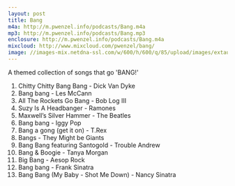 ```yaml
---
layout: post
title: Bang
m4a: http://m.pwenzel.info/podcasts/Bang.m4a
mp3: http://m.pwenzel.info/podcasts/Bang.mp3
enclosure: http://m.pwenzel.info/podcasts/Bang.m4a
mixcloud: http://www.mixcloud.com/pwenzel/bang/
image: //images-mix.netdna-ssl.com/w/600/h/600/q/85/upload/images/extaudio/72ed07ab-07dd-4487-be7f-6d2ead084daa.gif
---
```


A themed collection of songs that go 'BANG!'


1. Chitty Chitty Bang Bang - Dick Van Dyke
2. Bang bang - Les McCann
3. All The Rockets Go Bang - Bob Log III
4. Suzy Is A Headbanger - Ramones
5. Maxwell’s Silver Hammer - The Beatles
6. Bang bang - Iggy Pop
7. Bang a gong (get it on) - T.Rex
8. Bangs - They Might be Giants
9. Bang Bang featuring Santogold - Trouble Andrew
10. Bang & Boogie - Tanya Morgan
11. Big Bang - Aesop Rock
12. Bang bang - Frank Sinatra
13. Bang Bang (My Baby -  Shot Me Down) - Nancy Sinatra